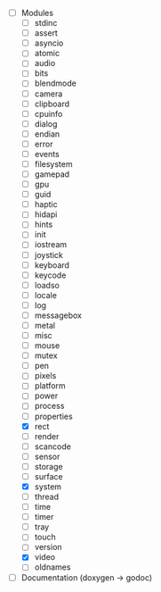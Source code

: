- [ ] Modules
  - [ ] stdinc
  - [ ] assert
  - [ ] asyncio
  - [ ] atomic
  - [ ] audio
  - [ ] bits
  - [ ] blendmode
  - [ ] camera
  - [ ] clipboard
  - [ ] cpuinfo
  - [ ] dialog
  - [ ] endian
  - [ ] error
  - [ ] events
  - [ ] filesystem
  - [ ] gamepad
  - [ ] gpu
  - [ ] guid
  - [ ] haptic
  - [ ] hidapi
  - [ ] hints
  - [ ] init
  - [ ] iostream
  - [ ] joystick
  - [ ] keyboard
  - [ ] keycode
  - [ ] loadso
  - [ ] locale
  - [ ] log
  - [ ] messagebox
  - [ ] metal
  - [ ] misc
  - [ ] mouse
  - [ ] mutex
  - [ ] pen
  - [ ] pixels
  - [ ] platform
  - [ ] power
  - [ ] process
  - [ ] properties
  - [x] rect
  - [ ] render
  - [ ] scancode
  - [ ] sensor
  - [ ] storage
  - [ ] surface
  - [x] system
  - [ ] thread
  - [ ] time
  - [ ] timer
  - [ ] tray
  - [ ] touch
  - [ ] version
  - [x] video
  - [ ] oldnames
- [ ] Documentation (doxygen -> godoc)